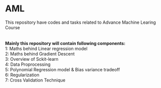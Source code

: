 # AML
This repository have codes and tasks related to Advance Machine Learing Course
<br><br><br>
<b>Mainly this repository will contain following components:</b> <br>
1: Maths behind Linear regression model <br>
2: Maths behind Gradient Descent <br>
3: Overview of Sckit-learn <br>
4: Data Proprocessing <br>
5: Polynomial Regression model & Bias variance tradeoff <br>
6: Regularization <br>
7: Cross Validation Technique

